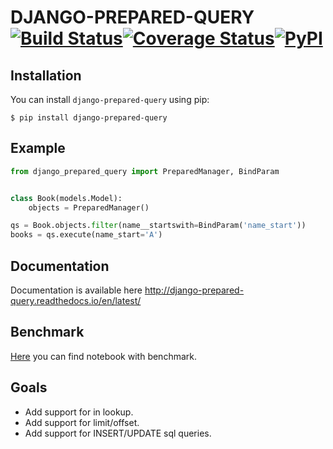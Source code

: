 # DJANGO-PREPARED-QUERY[![Build Status](https://travis-ci.org/DimaKudosh/django-prepared-query.svg?branch=master)](https://travis-ci.org/DimaKudosh/django-prepared-query)[![Coverage Status](https://coveralls.io/repos/github/DimaKudosh/django-prepared-query/badge.svg?branch=master)](https://coveralls.io/github/DimaKudosh/django-prepared-query?branch=master)[![PyPI](https://img.shields.io/pypi/pyversions/Django.svg)]()

## Installation
You can install `django-prepared-query` using pip:
```
$ pip install django-prepared-query
```

## Example
```python
from django_prepared_query import PreparedManager, BindParam


class Book(models.Model):
    objects = PreparedManager()

qs = Book.objects.filter(name__startswith=BindParam('name_start'))
books = qs.execute(name_start='A')
```

## Documentation
Documentation is available here http://django-prepared-query.readthedocs.io/en/latest/

## Benchmark
[Here](https://github.com/DimaKudosh/django-prepared-query/blob/master/demo/benchmark.ipynb) you can find notebook with benchmark.

## Goals
* Add support for in lookup.
* Add support for limit/offset.
* Add support for INSERT/UPDATE sql queries.
